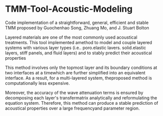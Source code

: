 # TMM-Tool-Acoustic-Modeling
Code implementation of a straightforward, general, efficient and stable TMM proposed by Guochenhao Song, Zhuang Mo, and J. Stuart Bolton


Layered materials are one of the most commonly used acoustical treatments. This tool implemented amethod to model and couple layered systems with various layer types (i.e.. poro.elastic lavers. solid.elastic layers, stiff panels, and fluid layers) and to stably predict their acoustical properties

This method involves only the topmost layer and its boundary conditions at two interfaces at a timewhich are further simplified into an equivalent interface. As a result, for a multi-layered system, theproposed method is computationally less expensive.

Moreover, the accuracy of the wave attenuation terms is ensured by decomposing each layer's transfermatrix analytically and reformulating the equation system.
Therefore, this method can produce a stable prediction of acoustical properties over a large frequencyand parameter region.
